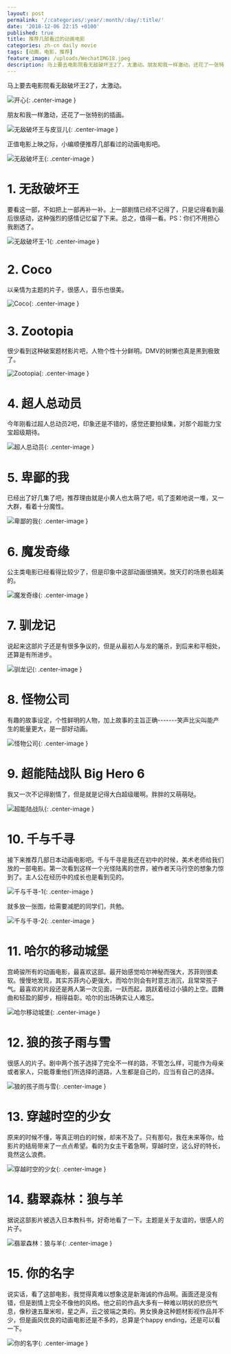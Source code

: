 ```yaml
---
layout: post
permalink: '/:categories/:year/:month/:day/:title/'
date: '2018-12-06 22:15 +0100'
published: true
title: 推荐几部看过的动画电影
categories: zh-cn daily movie
tags: [动画，电影，推荐]
feature_image: /uploads/WechatIMG18.jpeg
description: 马上要去电影院看无敌破坏王2了，太激动。朋友和我一样激动，还花了一张特别的插画。正值电影上映之际，小编顺便推荐几部看过的动画电影吧。
---
```

马上要去电影院看无敌破坏王2了，太激动。

![开心]({{site.baseurl}}/uploads/huangren.gif){: .center-image }

朋友和我一样激动，还花了一张特别的插画。

![无敌破坏王与皮豆儿]({{site.baseurl}}/uploads/WechatIMG18.jpeg){: .center-image }

正值电影上映之际，小编顺便推荐几部看过的动画电影吧。

![无敌破坏王]({{site.baseurl}}/uploads/0.jpeg){: .center-image }

# 1. 无敌破坏王

要看这一部，不如把上一部再补一补。上一部剧情已经不记得了，只是记得看到最后很感动，这种强烈的感情记忆留了下来。总之，值得一看。PS：你们不用担心我剧透了。

![无敌破坏王-1]({{site.baseurl}}/uploads/0-1.jpeg){: .center-image }

# 2. Coco

以亲情为主题的片子，很感人，音乐也很美。

![Coco]({{site.baseurl}}/uploads/p13930352_v_v8_ac.jpg){: .center-image }


# 3. Zootopia

很少看到这种破案题材影片吧，人物个性十分鲜明。DMV的树懒也真是黑到极致了。

![Zootopia]({{site.baseurl}}/uploads/movie_poster_zootopia_866a1bf2.jpeg){: .center-image }


# 4. 超人总动员

今年刚看过超人总动员2吧，印象还是不错的，感觉还要拍续集，对那个超能力宝宝超级期待。

![超人总动员]({{site.baseurl}}/uploads/147036058973587100_a580xH.jpeg){: .center-image }


# 5. 卑鄙的我

已经出了好几集了吧，推荐理由就是小黄人也太萌了吧，叽了歪赖地说一堆，又一大群，看着十分魔性。

![卑鄙的我]({{site.baseurl}}/uploads/200247.20519114_o.jpg){: .center-image }


# 6. 魔发奇缘

公主类电影已经看得比较少了，但是印象中这部动画很搞笑。放天灯的场景也超美的。

![魔发奇缘]({{site.baseurl}}/uploads/20160217114001946-new.jpg){: .center-image }


# 7. 驯龙记

说起来这部片子还是有很多争议的，但是从最初人与龙的屠杀，到后来和平相处，还算是有所进步。

![驯龙记]({{site.baseurl}}/uploads/how-to-train-your-dragon-52e51b103a03e.jpg){: .center-image }


# 8. 怪物公司

有趣的故事设定，个性鲜明的人物，加上故事的主旨正确-------笑声比尖叫能产生的能量更大，是一部好动画。

![怪物公司]({{site.baseurl}}/uploads/monstersinc-allcharacters.jpg){: .center-image }


# 9. 超能陆战队 Big Hero 6

我又一次不记得剧情了，但是就是记得大白超级暖啊。胖胖的又萌萌哒。

![超能陆战队]({{site.baseurl}}/uploads/screenshot-i.kinja-img.com-2018.12.06-22-31-09.png){: .center-image }


# 10. 千与千寻

接下来推荐几部日本动画电影吧。千与千寻是我还在初中的时候，美术老师给我们放的一部电影。第一次看到这样一个光怪陆离的世界，被作者天马行空的想象力惊到了。主人公在经历中的成长也是看到见的。

![千与千寻-1]({{site.baseurl}}/uploads/201703140949280afoMYBi4LX1dvPD.jpg){: .center-image }

就多放一张图，给需要减肥的同学们，共勉。

![千与千寻-2]({{site.baseurl}}/uploads/e850352ac65c10388e0a787ab3119313b07e8916.jpg){: .center-image }

# 11. 哈尔的移动城堡

宫崎骏所有的动画电影，最喜欢这部。最开始感觉哈尔神秘而强大，苏菲则很柔软。慢慢地发现，其实苏菲内心更强大，而哈尔则会有时意志消沉，且常常孩子气。最喜欢的片段还是两人第一次见面，一跃而起，跳跃着经过小镇的上空。圆舞曲和轻盈的脚步，相得益彰。哈尔的出场确实让人难忘。

![哈尔移动城堡]({{site.baseurl}}/uploads/Howls-Moving-Castle-A6-Post-Card-Museum-Collection.jpg){: .center-image }


# 12. 狼的孩子雨与雪

很感人的片子。剧中两个孩子选择了完全不一样的路，不管怎么样，可能作为母亲或者家人，只能尊重他们所选择的道路，人生都是自己的，应当有自己的选择。

![狼的孩子雨与雪]({{site.baseurl}}/uploads/maxresdefault.jpg){: .center-image }


# 13. 穿越时空的少女

原来的时候不懂，等真正明白的时候，却来不及了。只有那句，我在未来等你，给影片的结局带来了一点点希望。看的为女主干着急啊，穿越时空，这么好的特长，竟然这么浪费。

![穿越时空的少女]({{site.baseurl}}/uploads/1P316201606-1419-0.jpg){: .center-image }


# 14. 翡翠森林：狼与羊

据说这部影片被选入日本教科书，好奇地看了一下。主题是关于友谊的，很感人的片子。

![翡翠森林：狼与羊]({{site.baseurl}}/uploads/1330840294-3526305110.jpg){: .center-image }

# 15. 你的名字

说实话，看了这部电影，我觉得真难以想象这是新海诚的作品啊。画面还是没有错，但是剧情上完全不像他的风格。他之前的作品大多有一种难以明状的悲伤气息，像秒速五厘米啦，星之声，云之彼端之类的。男女换身这种题材影视作品并不少，但是画风优良的动画电影还是不多的，总算是个happy ending，还是可以看一下。

![你的名字]({{site.baseurl}}/uploads/unnamed2028129_XJJpP_1200x0.jpg){: .center-image }
